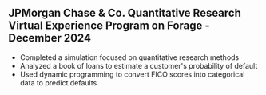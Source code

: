 ## JPMorgan Chase & Co. Quantitative Research Virtual Experience Program on Forage - December 2024

- Completed a simulation focused on quantitative research methods
- Analyzed a book of loans to estimate a customer's probability of default
- Used dynamic programming to convert FICO scores into categorical data to predict defaults
